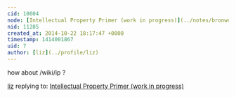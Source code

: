 ```yaml
---
cid: 10604
node: [Intellectual Property Primer (work in progress)](../notes/bronwen/10-21-2014/intellectual-property-primer-work-in-progress)
nid: 11285
created_at: 2014-10-22 18:17:47 +0000
timestamp: 1414001867
uid: 7
author: [liz](../profile/liz)
---
```


how about /wiki/ip ?

[liz](../profile/liz) replying to: [Intellectual Property Primer (work in progress)](../notes/bronwen/10-21-2014/intellectual-property-primer-work-in-progress)

